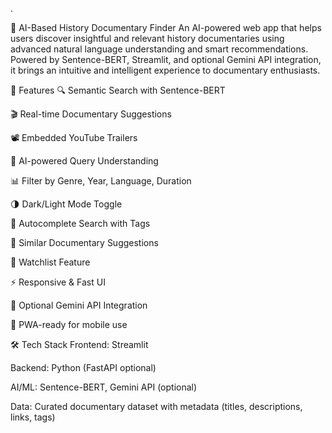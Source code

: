 .

📜 AI-Based History Documentary Finder
An AI-powered web app that helps users discover insightful and relevant history documentaries using advanced natural language understanding and smart recommendations. Powered by Sentence-BERT, Streamlit, and optional Gemini API integration, it brings an intuitive and intelligent experience to documentary enthusiasts.

🚀 Features
🔍 Semantic Search with Sentence-BERT

🎬 Real-time Documentary Suggestions

📽️ Embedded YouTube Trailers

🧠 AI-powered Query Understanding

📊 Filter by Genre, Year, Language, Duration

🌗 Dark/Light Mode Toggle

🎯 Autocomplete Search with Tags

🔄 Similar Documentary Suggestions

📃 Watchlist Feature

⚡ Responsive & Fast UI

🔌 Optional Gemini API Integration

📱 PWA-ready for mobile use

🛠️ Tech Stack
Frontend: Streamlit

Backend: Python (FastAPI optional)

AI/ML: Sentence-BERT, Gemini API (optional)

Data: Curated documentary dataset with metadata (titles, descriptions, links, tags)

